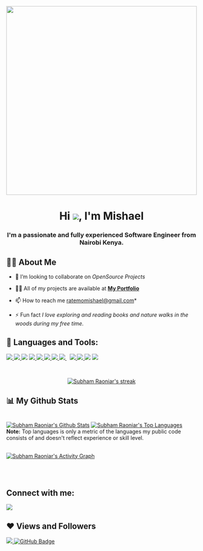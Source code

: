<a href="#"><img width="100%" margin="auto" height="500px" src="https://avatars.githubusercontent.com/u/75485447?v=4" height="125px"/></a>

<h1 align="center">Hi <img src="https://github.githubassets.com/images/icons/emoji/unicode/1f44b.png" />, I'm Mishael</h1>
<h3 align="center">I'm a passionate and fully experienced  Software Engineer from Nairobi Kenya.</h3>


## 🙋‍♂️ About Me

- 👯 I’m looking to collaborate on *OpenSource Projects*

- 👨‍💻 All of my projects are available at **[My Portfolio](https://mishaelratemo.github.io/my_portfolio/)**

- 📫 How to reach me ratemomishael@gmail.com*

- ⚡ Fun fact *I love exploring and reading books  and nature walks in the woods during my free time.*

## 🚀 Languages and Tools:

<p align="left"> 
    <a href="https://reactjs.org/" target="_blank"> <img src="https://img.icons8.com/color/48/000000/react-native.png"/> </a>
    <a href="https://developer.mozilla.org/en-US/docs/Web/JavaScript" target="_blank"> <img src="https://img.icons8.com/color/48/000000/javascript.png"/> </a> 
     <a href="https://docs.djangoproject.com/en/3.2/" target="_blank"> <img src="https://img.icons8.com/color/48/000000/django.png"/></a>
    <a href="https://www.w3.org/html/" target="_blank"> <img src="https://img.icons8.com/color/48/000000/html-5.png"/> </a> 
    <a href="https://www.w3schools.com/css/" target="_blank"> <img src="https://img.icons8.com/color/48/000000/css3.png"/> </a> 
    <a href="https://getbootstrap.com" target="_blank"> <img src="https://img.icons8.com/color/48/000000/bootstrap.png"/> </a> 
    <a href="https://www.python.org" target="_blank"> <img src="https://img.icons8.com/color/48/000000/python.png"/> </a> 
    <a style="padding-right:8px;" href="https://nodejs.org" target="_blank"> <img src="https://img.icons8.com/color/48/000000/nodejs.png"/> </a>  
    <a href="https://git-scm.com/" target="_blank"> <img src="https://img.icons8.com/color/48/000000/git.png"/> </a> 
    <a href="https://redux.js.org" target="_blank"> <img src="https://img.icons8.com/color/48/000000/redux.png"/> </a>
    <a href="https://angular.io/" target="_blank"> <img src="https://img.icons8.com/color/48/000000/angularjs.png"/></a>
    <a href="https://www.figma.com/" target="_blank"> <img src="https://img.icons8.com/color/48/000000/figma--v1.png"/></a>
</p>

<!-- [![React Badge](https://img.shields.io/badge/-React-61DBFB?style=for-the-badge&labelColor=black&logo=react&logoColor=61DBFB)](#)  [![Javascript Badge](https://img.shields.io/badge/-Javascript-F0DB4F?style=for-the-badge&labelColor=black&logo=javascript&logoColor=F0DB4F)](#) [![Typescript Badge](https://img.shields.io/badge/-Typescript-007acc?style=for-the-badge&labelColor=black&logo=typescript&logoColor=007acc)](#) [![Nodejs Badge](https://img.shields.io/badge/-Nodejs-3C873A?style=for-the-badge&labelColor=black&logo=node.js&logoColor=3C873A)](#) [![GraphQL Badge](https://img.shields.io/badge/-GraphQl-e535ab?style=for-the-badge&labelColor=black&logo=node.js&logoColor=e535ab)](#) -->
<br/>

<p align="center">
    <a href="https://github.com/MishaelRatemo/github-readme-streak-stats">
        <img title="🔥 Get streak stats for your profile at git.io/streak-stats" alt="Subham Raoniar's streak" src="https://github-readme-streak-stats.herokuapp.com/?user=MishaelRatemo&theme=black-ice&hide_border=true&stroke=0000&background=060A0CD0"/>
    </a>
</p>

## 📊 My Github Stats

  <br/>
    <a href="https://github.com/MishaelRatemo/github-readme-stats"><img alt="Subham Raoniar's Github Stats" src="https://github-readme-stats.vercel.app/api?username=MishaelRatemo&show_icons=true&count_private=true&theme=react&hide_border=true&bg_color=0D1117" /></a>
  <a href="https://github.com/MishaelRatemo/github-readme-stats"><img alt="Subham Raoniar's Top Languages" src="https://github-readme-stats.vercel.app/api/top-langs/?username=MishaelRatemo&langs_count=8&count_private=true&layout=compact&theme=react&hide_border=true&bg_color=0D1117" /></a>
  <br/>
  <b>Note:</b> Top languages is only a metric of the languages my public code consists of and doesn't reflect experience or skill level.


<br/>
<br/>

<a href="https://github.com/v/github-readme-activity-graph"><img alt="Subham Raoniar's Activity Graph" src="https://activity-graph.herokuapp.com/graph?username=MishaelRatemo&bg_color=0D1117&color=5BCDEC&line=5BCDEC&point=FFFFFF&hide_border=true" /></a>

<br/>
<br/>

## Connect with me:
<p align="left">

<a href = "https://www.linkedin.com/in/mishael-mosoti-37b786161/"><img src="https://img.icons8.com/fluent/48/000000/linkedin.png"/></a>
<!-- <a href = "https://twitter.com/MarcosOchieng8"><img src="https://img.icons8.com/fluent/48/000000/twitter.png"/></a> -->
<!-- <a href = "https://www.youtube.com/channel/UC-NXT1lYAOPa3lrgWXqvuHA"><img src="https://img.icons8.com/color/48/000000/youtube-play.png"/></a> -->

</p>

## ❤ Views and Followers
<a href="https://github.com/Meghna-DAS/github-profile-views-counter">
    <img src="https://komarev.com/ghpvc/?username=MishaelRatemo">
</a>
<a href="https://github.com/MishaelRatemo?tab=followers"><img src="https://img.shields.io/github/followers/MishaelRatemo?label=Followers&style=social" alt="GitHub Badge"></a>
